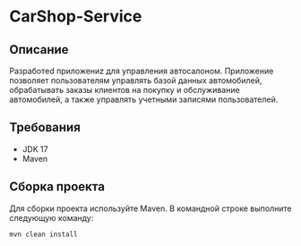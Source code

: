 # CarShop-Service

## Описание

Разработed приложениz для управления автосалоном. Приложение позволяет пользователям управлять базой данных автомобилей, 
обрабатывать заказы клиентов на покупку и обслуживание автомобилей, а также управлять учетными записями пользователей.

## Требования

- JDK 17
- Maven

## Сборка проекта

Для сборки проекта используйте Maven. В командной строке выполните следующую команду:

```bash
mvn clean install
